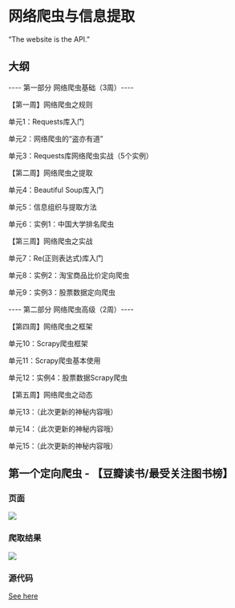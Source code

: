 # 网络爬虫与信息提取

“The website is the API.”

## 大纲

---- 第一部分 网络爬虫基础（3周）----

【第一周】网络爬虫之规则

单元1：Requests库入门

单元2：网络爬虫的“盗亦有道”

单元3：Requests库网络爬虫实战（5个实例）

【第二周】网络爬虫之提取

单元4：Beautiful Soup库入门

单元5：信息组织与提取方法

单元6：实例1：中国大学排名爬虫

【第三周】网络爬虫之实战

单元7：Re(正则表达式)库入门

单元8：实例2：淘宝商品比价定向爬虫

单元9：实例3：股票数据定向爬虫

---- 第二部分 网络爬虫高级（2周）----

【第四周】网络爬虫之框架

单元10：Scrapy爬虫框架

单元11：Scrapy爬虫基本使用

单元12：实例4：股票数据Scrapy爬虫

【第五周】网络爬虫之动态

单元13：（此次更新的神秘内容哦）

单元14：（此次更新的神秘内容哦）

单元15：（此次更新的神秘内容哦）


## 第一个定向爬虫 - 【豆瓣读书/最受关注图书榜】

### 页面
![](https://github.com/jl223vy/Crawler/raw/master/img/snipaste_20180428_151526.jpg)

### 爬取结果
![](https://github.com/jl223vy/Crawler/raw/master/img/snipaste_20180428_152133.jpg)

### 源代码
[See here](https://github.com/jl223vy/Crawler/blob/master/DouBan/douban.py)
